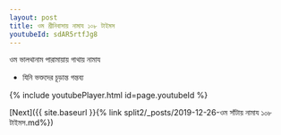 ```yaml
---
layout: post
title: ওম শ্রীনিবাসায় নামায ১০৮ টাইমস
youtubeId: sdAR5rtfJg8
---
```

 
 
 ওম ভালথানাম পারামায়ায় গাথায় নামায  
 
 -  যিনি ভক্তদের চূড়ান্ত গন্তব্য 
 
  
 
  
 
 
 
 
 
 


{% include youtubePlayer.html id=page.youtubeId %}
 
[Next]({{ site.baseurl }}{% link  split2/_posts/2019-12-26-ওম সাঁটায় নামায ১০৮ টাইমস.md%})
 
